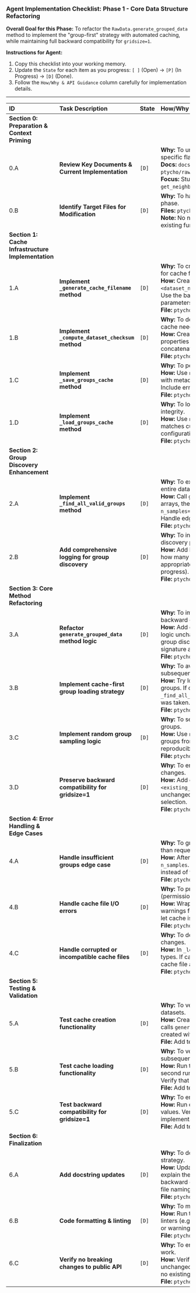 ### **Agent Implementation Checklist: Phase 1 - Core Data Structure Refactoring**

**Overall Goal for this Phase:** To refactor the `RawData.generate_grouped_data` method to implement the "group-first" strategy with automated caching, while maintaining full backward compatibility for `gridsize=1`.

**Instructions for Agent:**
1. Copy this checklist into your working memory.
2. Update the `State` for each item as you progress: `[ ]` (Open) -> `[P]` (In Progress) -> `[D]` (Done).
3. Follow the `How/Why & API Guidance` column carefully for implementation details.

---

| ID  | Task Description                                   | State | How/Why & API Guidance |
| :-- | :------------------------------------------------- | :---- | :----------------------------------------------------- |
| **Section 0: Preparation & Context Priming** |
| 0.A | **Review Key Documents & Current Implementation**  | `[D]` | **Why:** To understand the current data loading pipeline and the specific flaws being addressed. <br> **Docs:** `docs/initiatives/smart-subsampling/plan.md` and current `ptycho/raw_data.py` implementation. <br> **Focus:** Study the current `generate_grouped_data` method and `get_neighbor_indices` function. |
| 0.B | **Identify Target Files for Modification**         | `[D]` | **Why:** To have a clear list of files that will be touched during this phase. <br> **Files:** `ptycho/raw_data.py` (Primary modification target). <br> **Note:** No new files created in this phase, only enhancement of existing functionality. |
| **Section 1: Cache Infrastructure Implementation** |
| 1.A | **Implement `_generate_cache_filename` method**    | `[D]` | **Why:** To create a standardized, collision-free naming convention for cache files. <br> **How:** Create a private method that generates filenames like `<dataset_name>.g{gridsize}k{overlap_factor}.groups_cache.npz`. Use the base dataset filename and include gridsize/overlap parameters to ensure uniqueness. <br> **File:** `ptycho/raw_data.py` |
| 1.B | **Implement `_compute_dataset_checksum` method**   | `[D]` | **Why:** To detect when the underlying dataset has changed and cache needs invalidation. <br> **How:** Create a method that computes a hash of key dataset properties (coordinate arrays, data shape). Use `hashlib.md5` on concatenated coordinate arrays. <br> **File:** `ptycho/raw_data.py` |
| 1.C | **Implement `_save_groups_cache` method**          | `[D]` | **Why:** To persist computed groups to disk for future runs. <br> **How:** Use `numpy.savez_compressed` to save the groups array along with metadata (dataset_checksum, gridsize, overlap_factor). Include error handling for write permissions. <br> **File:** `ptycho/raw_data.py` |
| 1.D | **Implement `_load_groups_cache` method**          | `[D]` | **Why:** To load previously computed groups and validate cache integrity. <br> **How:** Use `numpy.load` with error handling. Validate that checksum matches current dataset and parameters match current configuration. Return None if validation fails. <br> **File:** `ptycho/raw_data.py` |
| **Section 2: Group Discovery Enhancement** |
| 2.A | **Implement `_find_all_valid_groups` method**      | `[D]` | **Why:** To exhaustively find all possible neighbor groups across the entire dataset, not just a subset. <br> **How:** Call `get_neighbor_indices` on the complete coordinate arrays, then use `sample_rows` with `n_samples=len(available_indices)` to get all possible groups. Handle edge cases where fewer groups exist than expected. <br> **File:** `ptycho/raw_data.py` |
| 2.B | **Add comprehensive logging for group discovery**  | `[D]` | **Why:** To inform users about the potentially expensive group discovery process. <br> **How:** Add log messages indicating when group discovery starts, how many groups were found, and when caching begins. Use appropriate log levels (INFO for user-facing, DEBUG for detailed progress). <br> **File:** `ptycho/raw_data.py` |
| **Section 3: Core Method Refactoring** |
| 3.A | **Refactor `generate_grouped_data` method logic**  | `[D]` | **Why:** To implement the group-first strategy while maintaining backward compatibility. <br> **How:** Add conditional logic: if `gridsize=1`, use existing sequential logic unchanged. If `gridsize>1`, attempt cache load, fallback to group discovery, then random sample. Keep the existing method signature and return format. <br> **File:** `ptycho/raw_data.py` |
| 3.B | **Implement cache-first group loading strategy**   | `[D]` | **Why:** To avoid recomputing expensive group discovery on subsequent runs. <br> **How:** Try loading cache first. If successful and valid, use cached groups. If cache miss or invalid, fall back to `_find_all_valid_groups` and save new cache. Log which path was taken. <br> **File:** `ptycho/raw_data.py` |
| 3.C | **Implement random group sampling logic**          | `[D]` | **Why:** To select a spatially representative subset from all available groups. <br> **How:** Use `numpy.random.choice` to randomly select `n_samples` groups from the cached/computed group list. Ensure reproducibility with random seed if specified. <br> **File:** `ptycho/raw_data.py` |
| 3.D | **Preserve backward compatibility for gridsize=1** | `[D]` | **Why:** To ensure existing workflows continue to work without any changes. <br> **How:** Add explicit conditional: `if gridsize == 1: return <existing_logic>`. The traditional path should be completely unchanged - no caching, no group discovery, just sequential selection. <br> **File:** `ptycho/raw_data.py` |
| **Section 4: Error Handling & Edge Cases** |
| 4.A | **Handle insufficient groups edge case**           | `[D]` | **Why:** To gracefully handle datasets where fewer groups exist than requested. <br> **How:** After group discovery, check if `len(all_groups) < n_samples`. If so, log a warning and use all available groups instead of failing. Update the actual sample count accordingly. <br> **File:** `ptycho/raw_data.py` |
| 4.B | **Handle cache file I/O errors**                   | `[D]` | **Why:** To provide graceful degradation when cache operations fail (permissions, disk space, etc.). <br> **How:** Wrap cache load/save operations in try-except blocks. Log warnings for cache failures but continue with computation. Never let cache issues prevent data loading. <br> **File:** `ptycho/raw_data.py` |
| 4.C | **Handle corrupted or incompatible cache files**   | `[D]` | **Why:** To detect and recover from cache corruption or format changes. <br> **How:** In `_load_groups_cache`, validate array shapes and data types. If cache data doesn't match expected format, delete the cache file and return None to trigger recomputation. <br> **File:** `ptycho/raw_data.py` |
| **Section 5: Testing & Validation** |
| 5.A | **Test cache creation functionality**              | `[D]` | **Why:** To verify that the cache system works correctly for new datasets. <br> **How:** Create a simple test that loads a dataset with `gridsize>1`, calls `generate_grouped_data`, and verifies that a cache file was created with the correct naming convention. <br> **File:** Add test to existing test suite or create temporary test script. |
| 5.B | **Test cache loading functionality**               | `[D]` | **Why:** To verify that cached groups are correctly loaded on subsequent runs. <br> **How:** Run the same dataset loading twice and verify that the second run loads from cache (check log output and timing). Verify that the same groups are returned. <br> **File:** Add test to existing test suite or create temporary test script. |
| 5.C | **Test backward compatibility for gridsize=1**     | `[D]` | **Why:** To ensure no regressions in existing functionality. <br> **How:** Run data loading with `gridsize=1` and various `n_samples` values. Verify that behavior is identical to the previous implementation (sequential selection, no caching). <br> **File:** Add test to existing test suite or create temporary test script. |
| **Section 6: Finalization** |
| 6.A | **Add docstring updates**                          | `[D]` | **Why:** To document the new caching behavior and group-first strategy. <br> **How:** Update the `generate_grouped_data` method docstring to explain the new caching behavior, group discovery process, and backward compatibility guarantees. Include examples of cache file naming. <br> **File:** `ptycho/raw_data.py` |
| 6.B | **Code formatting & linting**                      | `[D]` | **Why:** To maintain code quality and project standards. <br> **How:** Run the project's standard formatters (e.g., Black) and linters (e.g., Ruff) on `ptycho/raw_data.py`. Fix any style violations or warnings. <br> **File:** `ptycho/raw_data.py` |
| 6.C | **Verify no breaking changes to public API**       | `[D]` | **Why:** To ensure that external code using `RawData` continues to work. <br> **How:** Verify that the `generate_grouped_data` method signature is unchanged and return values have the same format. Check that no existing method parameters were removed or changed. <br> **File:** `ptycho/raw_data.py` |
